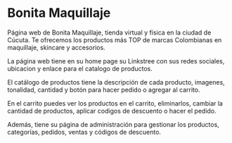 # Bonita Maquillaje

Página web de Bonita Maquillaje, tienda virtual y física en la ciudad de Cúcuta. Te ofrecemos los productos más TOP de marcas Colombianas en maquillaje, skincare y accesorios.

La página web tiene en su home page su Linkstree con sus redes sociales, ubicacion y enlace para el catalogo de productos.

El catálogo de productos tiene la descripción de cada producto, imagenes, tonalidad, cantidad y botón para hacer pedido o agregar al carrito.

En el carrito puedes ver los productos en el carrito, eliminarlos, cambiar la cantidad de productos, aplicar codigos de descuento o hacer el pedido.

Además, tiene su página de administración para gestionar los productos, categorías, pedidos, ventas y códigos de descuento.  